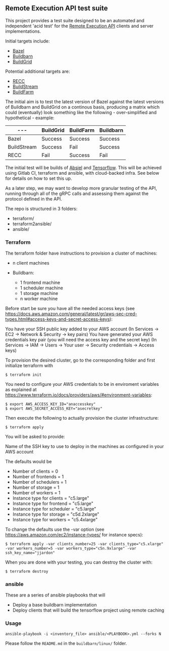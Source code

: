 ## Remote Execution API test suite

This project provides a test suite designed to be an automated and independent 'acid test' for the [Remote Execution API](https://github.com/bazelbuild/remote-apis) clients and server implementations.

Initial targets include:
* [Bazel](https://bazel.build/)
* [Buildbarn](https://github.com/EdSchouten/bazel-buildbarn)
* [BuildGrid](https://gitlab.com/BuildGrid/buildgrid)

Potential additional targets are:
* [RECC](https://gitlab.com/bloomberg/recc)
* [BuildStream](https://gitlab.com/BuildStream/buildstream)
* [BuildFarm](https://github.com/uber/bazel-buildfarm)

The initial aim is to test the latest version of Bazel against the latest versions of Buildbarn and BuildGrid on a continous basis, producing a matrix which could (eventually) look something like the following - over-simplified and hypothetical - example:

| --- | BuildGrid | BuildFarm | Buildbarn |
| -------- | -------- | -------- | -------- | 
| Bazel  | Success | Success | Success |
| BuildStream  | Success | Fail | Success |
| RECC | Fail | Success | Fail |

The initial test will be builds of [Absiel](https://abseil.io/) and [Tensorflow](https://www.tensorflow.org/). This will be achieved using Gitlab CI, terraform and ansible, with cloud-backed infra. See below for details on how to set this up.

As a later step, we may want to develop more granular testing of the API, running through all of the gRPC calls and assessing them against the protocol defined in the API.

The repo is structured in 3 folders:
- terraform/
- terraform2ansible/
- ansible/

### Terraform

The terraform folder have instructions to provision a cluster of machines:

- n client machines

- Buildbarn:
  - 1 frontend machine
  - 1 scheduler machine
  - 1 storage machine
  - n worker machine

Before start be sure you have all the needed access keys (see
https://docs.aws.amazon.com/general/latest/gr/aws-sec-cred-types.html#access-keys-and-secret-access-keys):

You have your SSH public key added to your AWS account (In Services -> EC2 -> Network & Security -> key pairs)
You have generated your AWS credentials key pair (you will need the access key and the secret key)
(In Services -> IAM -> Users -> Your user -> Security credentials -> Access keys)

To provision the desired cluster, go to the corresponding folder and first initialize terraform with

```
$ terraform init
```
You need to configure your AWS credentials to be in enviroment variables as explained at
https://www.terraform.io/docs/providers/aws/#environment-variables:
```
$ export AWS_ACCESS_KEY_ID="anaccesskey"
$ export AWS_SECRET_ACCESS_KEY="asecretkey"
```
Then execute the following to actually provision the cluster infrastructure:
```
$ terraform apply
```

You will be asked to provide:

Name of the SSH key to use to deploy in the machines as configured in your AWS account

The defaults would be

- Number of clients           = 0
- Number of frontends         = 1
- Number of schedulers        = 1
- Number of storage           = 1
- Number of workers           = 1
- Instance type for clients   = "c5.large"
- Instance type for frontend  = "c5.large"
- Instance type for scheduler = "c5.large"
- Instance type for storage   = "c5d.2xlarge"
- Instance type for workers   = "c5.4xlarge"

To change the defaults use the -var option (see https://aws.amazon.com/ec2/instance-types/ for instance specs):

```
$ terraform apply -var clients_number=25 -var clients_type="c5.xlarge" -var workers_number=5 -var workers_type="c5n.9xlarge" -var ssh_key_name="jjardon"
```

When you are done with your testing, you can destroy the cluster with:

```
$ terraform destroy
```

### ansible

These are a series of ansible playbooks that will
- Deploy a base buildbarn implementation
- Deploy clients that will build the tensorflow project using remote caching

### Usage

```ansible-playbook -i <inventory_file> ansible/<PLAYBOOK>.yml --forks N```

Please follow the `README.md` in the `buildbarn/linux/` folder.
